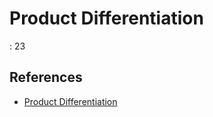 # Product Differentiation

: 23

## References

- [Product Differentiation](https://en.wikipedia.org/wiki/Product_differentiation)